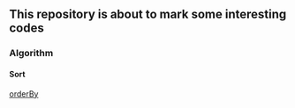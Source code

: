 ## This repository is about to mark some interesting codes

### Algorithm
#### Sort
[orderBy](./algorithm/sort/js/orderBy.js)
